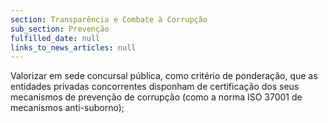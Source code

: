 ```yaml
---
section: Transparência e Combate à Corrupção
sub_section: Prevenção
fulfilled_date: null
links_to_news_articles: null
---
```


Valorizar em sede concursal pública, como critério de ponderação, que as entidades privadas concorrentes disponham de certificação dos seus mecanismos de prevenção de corrupção (como a norma ISO 37001 de mecanismos anti-suborno);